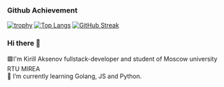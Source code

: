 ### Github Achievement
[![trophy](https://github-profile-trophy.vercel.app/?username=ki4eh)](https://github.com/ryo-ma/github-profile-trophy)
[![Top Langs](https://github-readme-stats.vercel.app/api/top-langs/?username=ki4eh&layout=compact)](https://github.com/anuraghazra/github-readme-stats)
[![GitHub Streak](https://github-readme-streak-stats.herokuapp.com/?user=ki4eh)](https://git.io/streak-stats)

### Hi there 👋
🟩I'm Kirill Aksenov fullstack-developer and student of Moscow university RTU MIREA <br/>
🌱 I’m currently learning Golang, JS and Python. 
<!--
**Ki4EH/ki4eh** is a ✨ _special_ ✨ repository because its `README.md` (this file) appears on your GitHub profile.

Here are some ideas to get you started:

- 🔭 I’m currently working on ...
- 🌱 I’m currently learning ...
- 👯 I’m looking to collaborate on ...
- 🤔 I’m looking for help with ...
- 💬 Ask me about ...
- 📫 How to reach me: ...
- 😄 Pronouns: ...
- ⚡ Fun fact: ...
-->
